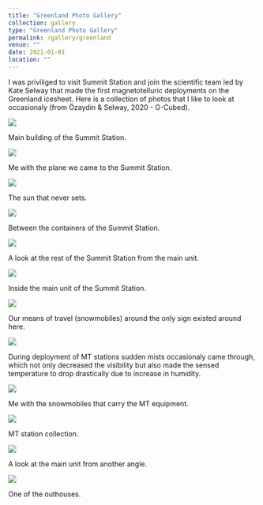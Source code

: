 ```yaml
---
title: "Greenland Photo Gallery"
collection: gallery
type: "Greenland Photo Gallery"
permalink: /gallery/greenland
venue: ""
date: 2021-01-01
location: ""
---
```


I was priviliged to visit Summit Station and join the scientific team led by Kate Selway that made the first magnetotelluric deployments on the Greenland icesheet. Here is a collection of photos that I like to look at occasionaly (from Özaydin & Selway, 2020 - G-Cubed).   

<img src="/images/greenland/Summit_Station.jpeg">
<p>Main building of the Summit Station.</p>

<img src="/images/greenland/plane.jpeg">
<p>Me with the plane we came to the Summit Station.</p>

<img src="/images/greenland/sun.jpeg">
<p>The sun that never sets.</p>

<img src="/images/greenland/inbetween.jpeg">
<p>Between the containers of the Summit Station.</p>

<img src="/images/greenland/station_rest.jpeg">
<p>A look at the rest of the Summit Station from the main unit.</p>

<img src="/images/greenland/inside_summit.jpeg">
<p>Inside the main unit of the Summit Station.</p>

<img src="/images/greenland/deploy1.jpeg">
<p>Our means of travel (snowmobiles) around the only sign existed around here.</p>

<img src="/images/greenland/fog.jpeg">
<p>During deployment of MT stations sudden mists occasionaly came through, which not only decreased the visibility but also made the sensed temperature to drop drastically due to increase in humidity.</p>

<img src="/images/greenland/snowmobiles.jpeg">
<p>Me with the snowmobiles that carry the MT equipment.</p>

<img src="/images/greenland/deployment3.jpeg">
<p>MT station collection.</p>

<img src="/images/greenland/station_from_afar.jpeg">
<p>A look at the main unit from another angle.</p>

<img src="/images/greenland/outhouse.jpeg">
<p>One of the outhouses.</p>
